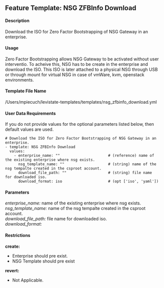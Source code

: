 ## Feature Template: NSG ZFBInfo Download
#### Description
Download the ISO for Zero Factor Bootstrapping of NSG Gateway in an enterprise.

#### Usage
Zero Factor Bootstrapping allows NSG Gateway to be activated without user interventio. To acheive this, NSG has to be create in the enterprise and download the ISO. This ISO is later attached to a physical NSG through USB or through mount for virtual NSG in case of vmWare, kvm, openstack environments.

#### Template File Name
/Users/mpiecuch/levistate-templates/templates/nsg_zfbinfo_download.yml

#### User Data Requirements
If you do not provide values for the optional parameters listed below, then default values are used.

```
# Download the ISO for Zero Factor Bootstrapping of NSG Gateway in an enterprise.
- template: NSG ZFBInfo Download
  values:
    - enterprise_name: ""                      # (reference) name of the existing enterprise where nsg exists.
      nsg_template_name: ""                    # (string) name of the nsg tempalte created in the csproot account.
      download_file_path: ""                   # (string) file name for downloaded iso.
      download_format: iso                     # (opt ['iso', 'yaml'])

```

#### Parameters
*enterprise_name:* name of the existing enterprise where nsg exists.<br>
*nsg_template_name:* name of the nsg tempalte created in the csproot account.<br>
*download_file_path:* file name for downloaded iso.<br>
*download_format:* <br>


#### Restrictions
**create:**
* Enterprise should pre exist.
* NSG Template should pre exist

**revert:**
* Not Applicable.

